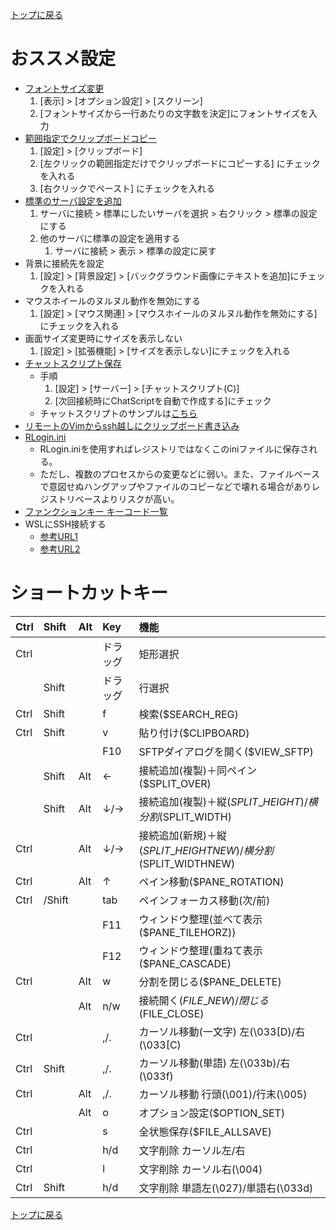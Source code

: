 [トップに戻る](../index.md)

# おススメ設定

- [フォントサイズ変更](https://qiita.com/haya2_/items/c50028594bff118e82b6)
	1. [表示] > [オプション設定] > [スクリーン]
	1. [フォントサイズから一行あたりの文字数を決定]にフォントサイズを入力
- [範囲指定でクリップボードコピー](https://sig9.hatenablog.com/entry/2020/09/02/000000)
	1. [設定] > [クリップボード]
	1. [左クリックの範囲指定だけでクリップボードにコピーする] にチェックを入れる
	1. [右クリックでペースト] にチェックを入れる
- [標準のサーバ設定を追加](https://dexlab.net/pukiwiki/index.php?Memo/Rlogin)
	1. サーバに接続 > 標準にしたいサーバを選択 > 右クリック > 標準の設定にする
	1. 他のサーバに標準の設定を適用する
		1. サーバに接続 > 表示 > 標準の設定に戻す
- 背景に接続先を設定
	1. [設定] > [背景設定] > [バックグラウンド画像にテキストを追加]にチェックを入れる
- マウスホイールのヌルヌル動作を無効にする
	1. [設定] > [マウス関連] > [マウスホイールのヌルヌル動作を無効にする]にチェックを入れる
- 画面サイズ変更時にサイズを表示しない
	1. [設定] > [拡張機能] > [サイズを表示しない]にチェックを入れる
- [チャットスクリプト保存](http://nanno.dip.jp/softlib/man/rlogin/faq.html)
	- 手順
		1. [設定] > [サーバー] > [チャットスクリプト(C)]
		1. [次回接続時にChatScriptを自動で作成する]にチェック
	- チャットスクリプトのサンプルは[こちら](https://qiita.com/pocket8137/items/23b978f802c4ca6bed72)
- [リモートのVimからssh越しにクリップボード書き込み](http://tateren.hateblo.jp/entry/2017/07/21/213020)
- [RLogin.ini](https://tsukaman.hateblo.jp/entry/2017/12/06/130744)
	- RLogin.iniを使用すればレジストリではなくこのiniファイルに保存される。
	- ただし、複数のプロセスからの変更などに弱い。また、ファイルベースで意図せぬハングアップやファイルのコピーなどで壊れる場合がありレジストリベースよりリスクが高い。
- [ファンクションキー キーコード一覧](https://qiita.com/thino-rma/items/c11420a189ee48204019)
- WSLにSSH接続する
	- [参考URL1](https://qiita.com/kenchan1193/items/896c416a4ee89cd4f95b)
	- [参考URL2](https://qiita.com/ezmscrap/items/30eaf9531e240c992cf1)

# ショートカットキー

|Ctrl|Shift|Alt|Key|機能|
|:---|:---|:---|:---|:---|
|Ctrl|||ドラッグ|矩形選択|
||Shift||ドラッグ|行選択|
|Ctrl|Shift||f|検索($SEARCH\_REG)|
|Ctrl|Shift||v|貼り付け($CLIPBOARD)|
||||F10|SFTPダイアログを開く($VIEW\_SFTP)|
||Shift|Alt|←|接続追加(複製)＋同ペイン($SPLIT\_OVER)|
||Shift|Alt|↓/→|接続追加(複製)＋縦($SPLIT\_HEIGHT)/横分割($SPLIT\_WIDTH)|
|Ctrl||Alt|↓/→|接続追加(新規)＋縦($SPLIT\_HEIGHTNEW)/横分割($SPLIT\_WIDTHNEW)|
|Ctrl||Alt|↑|ペイン移動($PANE\_ROTATION)|
|Ctrl|/Shift||tab|ペインフォーカス移動(次/前)|
||||F11|ウィンドウ整理(並べて表示($PANE\_TILEHORZ))|
||||F12|ウィンドウ整理(重ねて表示($PANE\_CASCADE)|
|Ctrl||Alt|w|分割を閉じる($PANE\_DELETE)|
|||Alt|n/w|接続開く($FILE\_NEW)/閉じる($FILE\_CLOSE)|
|Ctrl|||,/.|カーソル移動(一文字) 左(\033\[D)/右(\033\[C)|
|Ctrl|Shift||,/.|カーソル移動(単語) 左(\033b)/右(\033f)|
|Ctrl||Alt|,/.|カーソル移動 行頭(\001)/行末(\005)|
|||Alt|o|オプション設定($OPTION\_SET)|
|Ctrl|||s|全状態保存($FILE\_ALLSAVE)|
|Ctrl|||h/d|文字削除 カーソル左/右|
|Ctrl|||l|文字削除 カーソル右(\004)|
|Ctrl|Shift||h/d|文字削除 単語左(\027)/単語右(\033d)|

[トップに戻る](../index.md)
